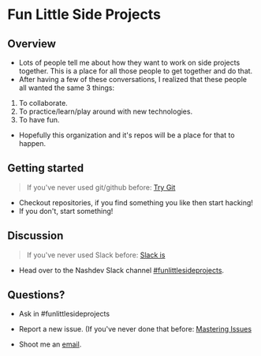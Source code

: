 # Fun Little Side Projects

## Overview

- Lots of people tell me about how they want to work on side projects together. This is a place for all those people to get together and do that.
- After having a few of these conversations, I realized that these people all wanted the same 3 things:

 1. To collaborate.
 2. To practice/learn/play around with new technologies.
 3. To have fun.

- Hopefully this organization and it's repos will be a place for that to happen.

## Getting started
> If you've never used git/github before: [Try Git](https://try.github.io/levels/1/challenges/1)

- Checkout repositories, if you find something you like then start hacking!
- If you don't, start something!

## Discussion
> If you've never used Slack before: [Slack is](https://slack.com/is)

- Head over to the Nashdev Slack channel [#funlittlesideprojects](https://nashdev.slack.com/messages/funlittlesideprojects/).

## Questions?

- Ask in #funlittlesideprojects

- Report a new issue. (If you've never done that before: [Mastering Issues](https://guides.github.com/features/issues/)

- Shoot me an [email](kris.j.plunkett@icloud.com).

